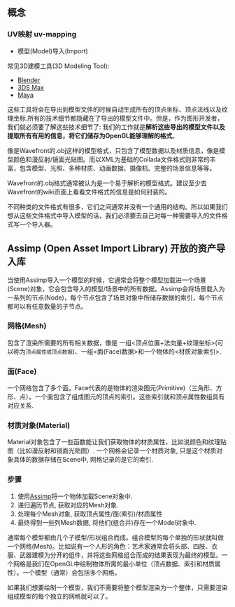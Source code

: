## 概念

### UV映射 uv-mapping

- 模型(Model)导入(Import)
 
常见3D建模工具(3D Modeling Tool):

- [Blender](http://www.blender.org/)
- [3DS Max](http://www.autodesk.nl/products/3ds-max/overview)
- [Maya](http://www.autodesk.com/products/autodesk-maya/overview)

这些工具将会在导出到模型文件的时候自动生成所有的顶点坐标、顶点法线以及纹理坐标.所有的技术细节都隐藏在了导出的模型文件中。但是，作为图形开发者，我们就必须要了解这些技术细节了: 我们的工作就是**解析这些导出的模型文件以及提取所有有用的信息，将它们储存为OpenGL能够理解的格式**。

像是Wavefront的.obj这样的模型格式，只包含了模型数据以及材质信息，像是模型颜色和漫反射/镜面光贴图。而以XML为基础的Collada文件格式则非常的丰富，包含模型、光照、多种材质、动画数据、摄像机、完整的场景信息等等。

Wavefront的.obj格式通常被认为是一个易于解析的模型格式。建议至少去Wavefront的wiki页面上看看文件格式的信息是如何封装的。

不同种类的文件格式有很多，它们之间通常并没有一个通用的结构。所以如果我们想从这些文件格式中导入模型的话，我们必须要去自己对每一种需要导入的文件格式写一个导入器。

## Assimp (Open Asset Import Library) 开放的资产导入库

当使用Assimp导入一个模型的时候，它通常会将整个模型加载进一个场景(Scene)对象，它会包含导入的模型/场景中的所有数据。Assimp会将场景载入为一系列的节点(Node)，每个节点包含了场景对象中所储存数据的索引，每个节点都可以有任意数量的子节点。

### 网格(Mesh)

包含了渲染所需要的所有相关数据，像是 一组<顶点位置+法向量+纹理坐标>(可以称为`顶点属性或顶点数据`)、一组<面(Face)数据>和一个物体的<材质对象索引>.

### 面(Face)

一个网格包含了多个面。Face代表的是物体的渲染图元(Primitive)（三角形、方形、点）。一个面包含了组成图元的顶点的索引。这些索引就和顶点属性数组具有对应关系.

### 材质对象(Material)

Material对象包含了一些函数能让我们获取物体的材质属性，比如说颜色和纹理贴图（比如漫反射和镜面光贴图）. 一个网格会记录一个材质对象, 只是这个材质对象具体的数据存储在Scene中, 网格记录的是它的索引.

### 步骤

1. 使用[Assimp](https://github.com/assimp/assimp)将一个物体加载Scene对象中.
2. 递归遍历节点, 获取对应的Mesh对象.
3. 处理每个Mesh对象, 获取顶点属性/面(索引)/材质属性
4. 最终得到一些列Mesh数据, 将他们(组合并)存在一个Model对象中.

通常每个模型都由几个子模型/形状组合而成。组合模型的每个单独的形状就叫做一个网格(Mesh)。比如说有一个人形的角色：艺术家通常会将头部、四肢、衣服、武器建模为分开的组件，并将这些网格组合而成的结果表现为最终的模型。一个网格是我们在OpenGL中绘制物体所需的最小单位（顶点数据、索引和材质属性）。一个模型（通常）会包括多个网格。

如果我们想要绘制一个模型，我们不需要将整个模型渲染为一个整体，只需要渲染组成模型的每个独立的网格就可以了。

